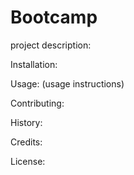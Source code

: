 # Bootcamp
project description: 

Installation:

Usage: (usage instructions)

Contributing:

History:

Credits:

License:

